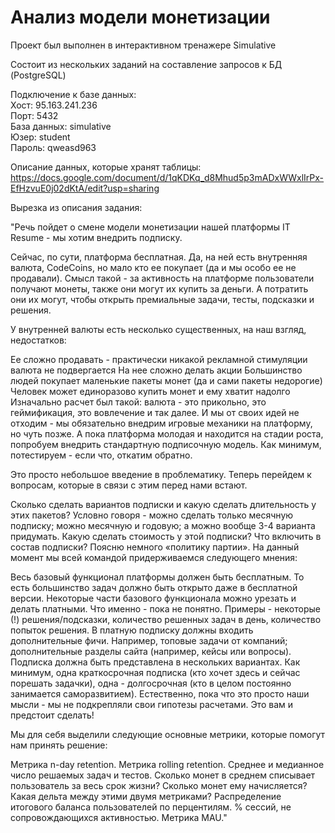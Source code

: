 # Анализ модели монетизации

Проект был выполнен в интерактивном тренажере Simulative

Состоит из нескольких заданий на составление запросов к БД (PostgreSQL) 

Подключение к базе данных:  
Хост: 95.163.241.236  
Порт: 5432  
База данных: simulative  
Юзер: student  
Пароль: qweasd963  

Описание данных, которые хранят таблицы:
https://docs.google.com/document/d/1qKDKq_d8Mhud5p3mADxWWxlIrPx-EfHzvuE0j02dKtA/edit?usp=sharing

Вырезка из описания задания:

"Речь пойдет о смене модели монетизации нашей платформы IT Resume - мы хотим внедрить подписку.

Сейчас, по сути, платформа бесплатная. Да, на ней есть внутренняя валюта, CodeCoins, но мало кто ее покупает (да и мы особо ее не продавали). Смысл такой - за активность на платформе пользователи получают монеты, также они могут их купить за деньги. А потратить они их могут, чтобы открыть премиальные задачи, тесты, подсказки и решения.

У внутренней валюты есть несколько существенных, на наш взгляд, недостатков:

Ее сложно продавать - практически никакой рекламной стимуляции валюта не подвергается
На нее сложно делать акции
Большинство людей покупает маленькие пакеты монет (да и сами пакеты недорогие)
Человек может единоразово купить монет и ему хватит надолго
Изначально расчет был такой: валюта - это прикольно, это геймификация, это вовлечение и так далее. И мы от своих идей не отходим - мы обязательно внедрим игровые механики на платформу, но чуть позже. А пока платформа молодая и находится на стадии роста, попробуем внедрить стандартную подписочную модель. Как минимум, потестируем - если что, откатим обратно.

Это просто небольшое введение в проблематику. Теперь перейдем к вопросам, которые в связи с этим перед нами встают.

Сколько сделать вариантов подписки и какую сделать длительность у этих пакетов? Условно говоря - можно сделать только месячную подписку; можно месячную и годовую; а можно вообще 3-4 варианта придумать.
Какую сделать стоимость у этой подписки?
Что включить в состав подписки?
Поясню немного «политику партии». На данный момент мы всей командой придерживаемся следующего мнения:

Весь базовый функционал платформы должен быть бесплатным. То есть большинство задач должно быть открыто даже в бесплатной версии.
Некоторые части базового функционала можно урезать и делать платными. Что именно - пока не понятно. Примеры - некоторые (!) решения/подсказки, количество решенных задач в день, количество попыток решения.
В платную подписку должны входить дополнительные фичи. Например, топовые задачи от компаний; дополнительные разделы сайта (например, кейсы или вопросы).
Подписка должна быть представлена в нескольких вариантах. Как минимум, одна краткосрочная подписка (кто хочет здесь и сейчас порешать задачки), одна - долгосрочная (кто в целом постоянно занимается саморазвитием).
Естественно, пока что это просто наши мысли - мы не подкрепляли свои гипотезы расчетами. Это вам и предстоит сделать!

Мы для себя выделили следующие основные метрики, которые помогут нам принять решение:

Метрика n-day retention.
Метрика rolling retention.
Среднее и медианное число решаемых задач и тестов.
Сколько монет в среднем списывает пользователь за весь срок жизни? Сколько монет ему начисляется? Какая дельта между этими двумя метриками?
Распределение итогового баланса пользователей по перцентилям.
% сессий, не сопровождающихся активностью.
Метрика MAU."
